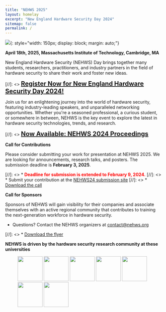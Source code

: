 ```yaml
---
title: "NEHWS 2025"
layout: homelay
excerpt: "New England Hardware Security Day 2024"
sitemap: false
permalink: /
---
```


![](images/nehwslogo.png){: style="width: 150px; display: block; margin: auto;"}

**April 18th, 2025, Massachusetts Institute of Technology, Cambridge, MA**

New England Hardware Security (NEHWS) Day brings together
many students, researchers, practitioners, and industry partners in the
field of hardware security to share their work and foster new ideas.

[//]: <> <a href="https://docs.google.com/forms/d/e/1FAIpQLSdEJoQtIVvkzBG98MmcmSprJwX9ac-ktbj_0CeBhEPmI75sXg/viewform" style="font-size: 20px;">**Register Now for New England Hardware Security Day 2024!**</a>

Join us for an enlightening journey into the world of hardware security, featuring industry-leading speakers, and unparalleled networking opportunities. Whether you're a seasoned professional, a curious student, or somewhere in between, NEHWS is the key event to explore the latest in hardware security technologies, trends, and research.

[//]: <> <a href="images/Proceedings_NEHWS2024_April3.pdf" style="font-size: 20px;">**Now Available: NEHWS 2024 Proceedings**</a>

**Call for Contributions**

Please consider submitting your work for presentation at NEHWS 2025.
We are looking for announcements, research talks, and posters.
The submission deadline is **February 3, 2025**.


[//]: <> * **<FONT COLOR=red>Deadline for submission is extended to February 9, 2024.</FONT>**
[//]: <> * Submit your contribution at the [NEHWS24 submission site](https://easychair.org/my/conference?conf=nehws2024)
[//]: <> * [Download the call](images/NEHWS2024-updated.pdf)

**Call for Sponsors**

Sponsors of NEHWS will gain visibility for their companies and
associate themselves with an active regional community that
contributes to training the next-generation workforce in hardware
security.

* Questions? Contact the NEHWS organizers at [contact@nehws.org](mailto:contact@nehws.org)

[//]: <> * [Download the flyer](images/nehws24-call-for-sponsors.pdf)

**NEHWS is driven by the hardware security research community at these universities**

<figure class="fourth">
  <img src="images/organizer_logo_mit.png" style="width: 80px">
  <img src="images/organizer_logo_northeastern.png" style="width: 80px">
  <img src="images/organizer_logo_umass.png" style="width: 80px">
  <img src="images/organizer_logo_unh.png" style="width: 80px">
  <img src="images/organizer_logo_wpi.png" style="width: 80px">
  <img src="images/organizer_logo_nwu.png" style="width: 80px">
  <img src="images/organizer_logo_tufts.png" style="width: 80px">
</figure>

<BR>

